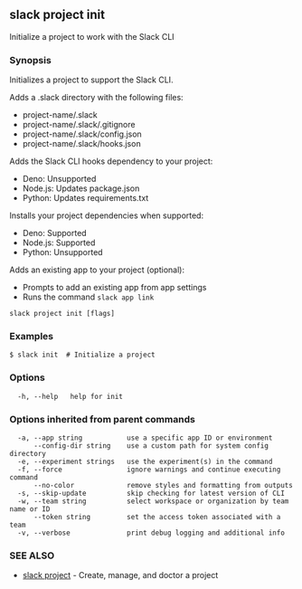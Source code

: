 ## slack project init

Initialize a project to work with the Slack CLI

### Synopsis

Initializes a project to support the Slack CLI.

Adds a .slack directory with the following files:
- project-name/.slack
- project-name/.slack/.gitignore
- project-name/.slack/config.json
- project-name/.slack/hooks.json

Adds the Slack CLI hooks dependency to your project:
- Deno:    Unsupported
- Node.js: Updates package.json
- Python:  Updates requirements.txt

Installs your project dependencies when supported:
- Deno:    Supported
- Node.js: Supported
- Python:  Unsupported

Adds an existing app to your project (optional):
- Prompts to add an existing app from app settings
- Runs the command `slack app link`

```
slack project init [flags]
```

### Examples

```
$ slack init  # Initialize a project
```

### Options

```
  -h, --help   help for init
```

### Options inherited from parent commands

```
  -a, --app string           use a specific app ID or environment
      --config-dir string    use a custom path for system config directory
  -e, --experiment strings   use the experiment(s) in the command
  -f, --force                ignore warnings and continue executing command
      --no-color             remove styles and formatting from outputs
  -s, --skip-update          skip checking for latest version of CLI
  -w, --team string          select workspace or organization by team name or ID
      --token string         set the access token associated with a team
  -v, --verbose              print debug logging and additional info
```

### SEE ALSO

* [slack project](slack_project)	 - Create, manage, and doctor a project

